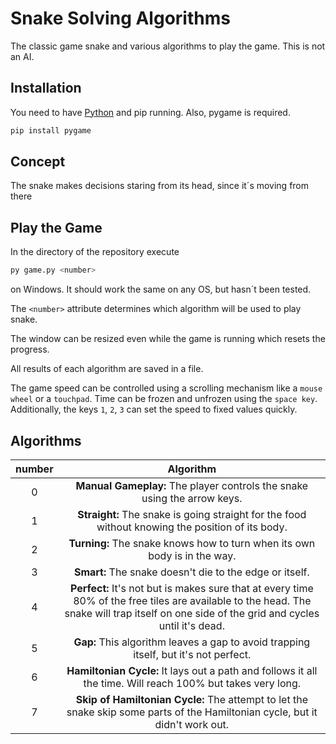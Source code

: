 # Snake Solving Algorithms
The classic game snake and various algorithms to play the game. This is not an AI.

## Installation
You need to have [Python](https://www.python.org/downloads/) and pip running.
Also, pygame is required.
```bash
pip install pygame
```

## Concept
The snake makes decisions staring from its head, since it´s moving from there


## Play the Game
In the directory of the repository execute
```bash
py game.py <number>
```
on Windows.
It should work the same on any OS, but hasn´t been tested.

The ```<number>``` attribute determines which algorithm will be used to play snake.

The window can be resized even while the game is running which resets the progress.

All results of each algorithm are saved in a file.

The game speed can be controlled using a scrolling mechanism like a ```mouse wheel``` or a ```touchpad```. Time can be frozen and unfrozen using the ```space key```. Additionally, the keys ```1```, ```2```, ```3``` can set the speed to fixed values quickly.


## Algorithms

| **number** |                                                                                        **Algorithm**                                                                                        |
|:----------:|:-------------------------------------------------------------------------------------------------------------------------------------------------------------------------------------------:|
|      0     | **Manual Gameplay:** The player controls the snake using the arrow keys.                                                                                                                    |
|      1     | **Straight:** The snake is going straight for the food without knowing the position of its body.                                                                                            |
|      2     | **Turning:** The snake knows how to turn when its own body is in the way.                                                                                                                   |
|      3     | **Smart:** The snake doesn't die to the edge or itself.                                                                                                                                     |
|      4     | **Perfect:** It's not but is makes sure that at every time 80% of the free tiles are available to the head. The snake will trap itself on one side of the grid and cycles until it's dead. |
|      5     | **Gap:** This algorithm leaves a gap to avoid trapping itself, but it's not perfect.                                                                                                        |
|      6     | **Hamiltonian Cycle:** It lays out a path and follows it all the time. Will reach 100% but takes very long.                                                                                |
|      7     | **Skip of Hamiltonian Cycle:** The attempt to let the snake skip some parts of the Hamiltonian cycle, but it didn't work out.                                                               |
